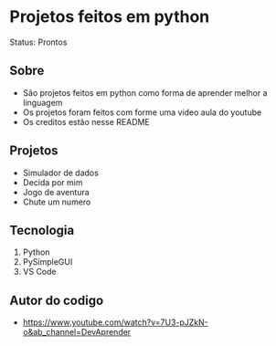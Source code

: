 # Projetos feitos em python

Status: Prontos

## Sobre

+ São projetos feitos em python como forma de aprender melhor a linguagem 
+ Os projetos foram feitos com forme uma video aula do youtube 
+ Os creditos estão nesse README 

## Projetos

+ Simulador de dados
+ Decida por mim
+ Jogo de aventura
+ Chute um numero

## Tecnologia

1. Python
2. PySimpleGUI
3. VS Code

## Autor do codigo

+ https://www.youtube.com/watch?v=7U3-pJZkN-o&ab_channel=DevAprender